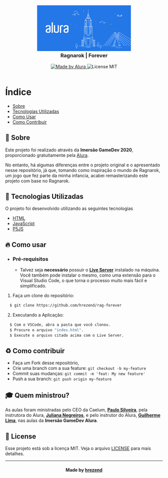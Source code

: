 <h3 align="center">
    <img alt="Logo" title="#logo" width="300px" src="images/assets/alura.png">
    <br>
    <b>Ragnarok | Forever</b>  
    <br>
</h3>

<p align="center">
  <a href="https://www.alura.com.br/">
    <img alt="Made by Alura" src="https://img.shields.io/badge/Made%20By-Alura-blue">
  </a>
  <a>
    <img alt="License MIT" src="https://img.shields.io/badge/License-MIT-blue">
  <br><br>
</p>

# Índice

- [Sobre](#sobre)
- [Tecnologias Utilizadas](#tecnologias-utilizadas)
- [Como Usar](#como-usar)
- [Como Contribuir](#como-contribuir)

<a id="sobre"></a>

## :bookmark: Sobre

Este projeto foi realizado através da <strong>Imersão GameDev 2020</strong>, proporcionado gratuitamente pela [Alura](htts://alura.com.br).

No entanto, há algumas diferenças entre o projeto original e o apresentado nesse repositório, já que, tomando como inspiração o mundo de Ragnarok, um jogo que fez parte da minha infancia, acabei remasterizando este projeto com base no Ragnarok.

<a id="tecnologias-utilizadas"></a>

## :rocket: Tecnologias Utilizadas

O projeto foi desenvolvido utilizando as seguintes tecnologias

- [HTML](https://developer.mozilla.org/pt-BR/docs/Web/HTML)
- [JavaScript](https://www.javascript.com/)
- [P5JS](https://p5js.org/)

<a id="como-usar"></a>

## :fire: Como usar

- ### **Pré-requisitos**

  - Talvez seja **necessário** possuir o **[Live Server](https://www.npmjs.com/package/live-server)** instalado na máquina. Você também pode instalar o mesmo, como uma extensão para o Visual Studio Code, o que torna o processo muito mais fácil e simplificado.

1. Faça um clone do repositório:

```sh
  $ git clone https://github.com/hrezend/rag-forever
```

2. Executando a Aplicação:

```sh
  $ Com o VSCode, abra a pasta que você clonou.
  $ Procure o arquivo "index.html".
  $ Execute o arquivo citado acima com o Live Server.
```
  

<a id="como-contribuir"></a>

## :recycle: Como contribuir

- Faça um Fork desse repositório,
- Crie uma branch com a sua feature: `git checkout -b my-feature`
- Commit suas mudanças: `git commit -m 'feat: My new feature'`
- Push a sua branch: `git push origin my-feature`

## :mortar_board: Quem ministrou?

As aulas foram ministradas pelo CEO da Caelum, **[Paulo Silveira](https://twitter.com/paulo_caelum)**, pela instrutora do Alura, **[Juliana Negreiros](https://twitter.com/juunegreiros)**, e pelo instrutor do Alura, **[Guilherme Lima](https://twitter.com/guilhermebzlima)**, nas aulas da **Imersão GameDev Alura**.

## :memo: License

Esse projeto está sob a licença MIT. Veja o arquivo [LICENSE](LICENSE.md) para mais detalhes.

---

<h4 align="center">
    Made by <a href="https://www.linkedin.com/in/hérson-rezende-b8b212196/" target="_blank">hrezend</a>
</h4>
